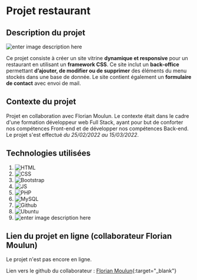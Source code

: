 ﻿# Projet restaurant

## Description du projet

![enter image description here](https://adriens1010.promo-106.codeur.online/images/restaurant-fa_ms.svg)

Ce projet consiste à créer un site vitrine **dynamique et responsive** pour un restaurant en utilisant un **framework CSS**. 
Ce site inclut un **back-office** permettant **d’ajouter, de modifier ou de supprimer** des éléments du menu stockés dans une base de donnée. 
Le site contient également un **formulaire de contact** avec envoi de mail.

## Contexte du projet

Projet en collaboration avec Florian Moulun. Le contexte était dans le cadre d'une formation développeur web Full Stack, ayant pour but de conforter nos compétences Front-end et de développer nos compétences Back-end. 
Le projet s'est effectué *du 25/02/2022 au 15/03/2022*.


##  Technologies utilisées

1. ![HTML](https://img.shields.io/badge/HTML5-E34F26?style=for-the-badge&logo=html5&logoColor=white)
2. ![CSS](https://img.shields.io/badge/CSS3-1572B6?style=for-the-badge&logo=css3&logoColor=white)
3. ![Bootstrap](https://img.shields.io/badge/Bootstrap-563D7C?style=for-the-badge&logo=bootstrap&logoColor=white)
4. ![JS](https://img.shields.io/badge/JavaScript-323330?style=for-the-badge&logo=javascript&logoColor=F7DF1E)
5. ![PHP](https://img.shields.io/badge/PHP-777BB4?style=for-the-badge&logo=php&logoColor=white)
6. ![MySQL](https://img.shields.io/badge/MySQL-00000F?style=for-the-badge&logo=mysql&logoColor=white)
7. ![Github](https://img.shields.io/badge/GitHub-100000?style=for-the-badge&logo=github&logoColor=white)
8. ![Ubuntu](https://img.shields.io/badge/Ubuntu-E95420?style=for-the-badge&logo=ubuntu&logoColor=white)
9. ![enter image description here](https://adriens1010.promo-106.codeur.online/images/made-with-figma.svg)

## Lien du projet en ligne (collaborateur Florian Moulun)

Le projet n'est pas encore en ligne.

Lien vers le github du collaborateur : [Florian Moulun](https://github.com/FlorianMoulun){:target="_blank"}

